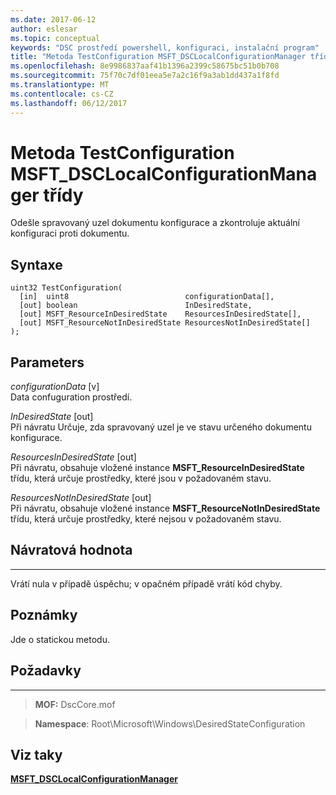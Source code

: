 ```yaml
---
ms.date: 2017-06-12
author: eslesar
ms.topic: conceptual
keywords: "DSC prostředí powershell, konfiguraci, instalační program"
title: "Metoda TestConfiguration MSFT_DSCLocalConfigurationManager třídy"
ms.openlocfilehash: 8e9986837aaf41b1396a2399c58675bc51b0b708
ms.sourcegitcommit: 75f70c7df01eea5e7a2c16f9a3ab1dd437a1f8fd
ms.translationtype: MT
ms.contentlocale: cs-CZ
ms.lasthandoff: 06/12/2017
---
```

# <a name="testconfiguration-method-of-the-msftdsclocalconfigurationmanager-class"></a>Metoda TestConfiguration MSFT_DSCLocalConfigurationManager třídy

Odešle spravovaný uzel dokumentu konfigurace a zkontroluje aktuální konfiguraci proti dokumentu.

<a name="syntax"></a>Syntaxe
------

```mof
uint32 TestConfiguration(
  [in]  uint8                          configurationData[],
  [out] boolean                        InDesiredState,
  [out] MSFT_ResourceInDesiredState    ResourcesInDesiredState[],
  [out] MSFT_ResourceNotInDesiredState ResourcesNotInDesiredState[]
);
```

<a name="parameters"></a>Parameters
----------

*configurationData* \[v\]  
Data confuguration prostředí.

*InDesiredState* \[out\]  
Při návratu Určuje, zda spravovaný uzel je ve stavu určeného dokumentu konfigurace.

*ResourcesInDesiredState* \[out\]  
Při návratu, obsahuje vložené instance **MSFT_ResourceInDesiredState** třídu, která určuje prostředky, které jsou v požadovaném stavu.

*ResourcesNotInDesiredState* \[out\]  
Při návratu, obsahuje vložené instance **MSFT_ResourceNotInDesiredState** třídu, která určuje prostředky, které nejsou v požadovaném stavu.

## <a name="return-value"></a>Návratová hodnota
------------

Vrátí nula v případě úspěchu; v opačném případě vrátí kód chyby.

## <a name="remarks"></a>Poznámky

Jde o statickou metodu.

## <a name="requirements"></a>Požadavky
------------
>**MOF:** DscCore.mof

>**Namespace**: Root\Microsoft\Windows\DesiredStateConfiguration


## <a name="see-also"></a>Viz taky


[**MSFT_DSCLocalConfigurationManager**](msft-dsclocalconfigurationmanager.md)


 

 



